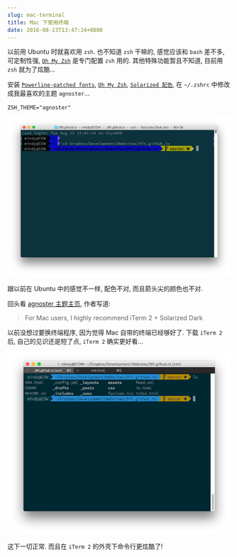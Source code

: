 ```yaml
---
slug: mac-terminal
title: Mac 下使用终端
date: 2016-08-23T13:47:24+0800
---
```

以前用 Ubuntu 时就喜欢用 `zsh`. 也不知道 `zsh` 干嘛的, 感觉应该和 `bash` 差不多, 可定制性强, [`Oh My Zsh`](https://github.com/robbyrussell/oh-my-zsh) 是专门配置 `zsh` 用的. 其他特殊功能暂且不知道, 目前用 `zsh` 就为了炫酷...

安装 [`Powerline-patched fonts`](https://github.com/powerline/fonts), [`Oh My Zsh`](https://github.com/robbyrussell/oh-my-zsh), [`Solarized 配色`](https://github.com/altercation/solarized), 在 `~/.zshrc` 中修改成我最喜欢的主题 `agnoster`...

```shell
ZSH_THEME="agnoster"
```

![在 Mac 自带终端使用 oh my zsh 的 agnoster 主题](mac-terminal-with-theme.png "在 Mac 自带终端使用 oh my zsh 的 agnoster 主题")

跟以前在 Ubuntu 中的感觉不一样, 配色不对, 而且箭头尖的颜色也不对.

回头看 [agnoster 主题主页](https://gist.github.com/agnoster/3712874), 作者写道:

> For Mac users, I highly recommend iTerm 2 + Solarized Dark

以前没想过要换终端程序, 因为觉得 Mac 自带的终端已经够好了. 下载 `iTerm 2` 后, 自己的见识还是短了点, `iTerm 2` 确实更好看...

![在 iTerm2 使用 oh my zsh 的 agnoster 主题](iterm2-with-theme.png "在 iTerm2 使用 oh my zsh 的 agnoster 主题")

这下一切正常. 而且在 `iTerm 2` 的外壳下命令行更炫酷了!
